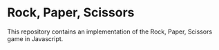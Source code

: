 # Rock, Paper, Scissors

This repository contains an implementation of the Rock, Paper, Scissors game in Javascript.

